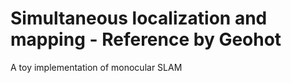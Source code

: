 # Simultaneous localization and mapping - Reference by Geohot
A toy implementation of monocular SLAM


